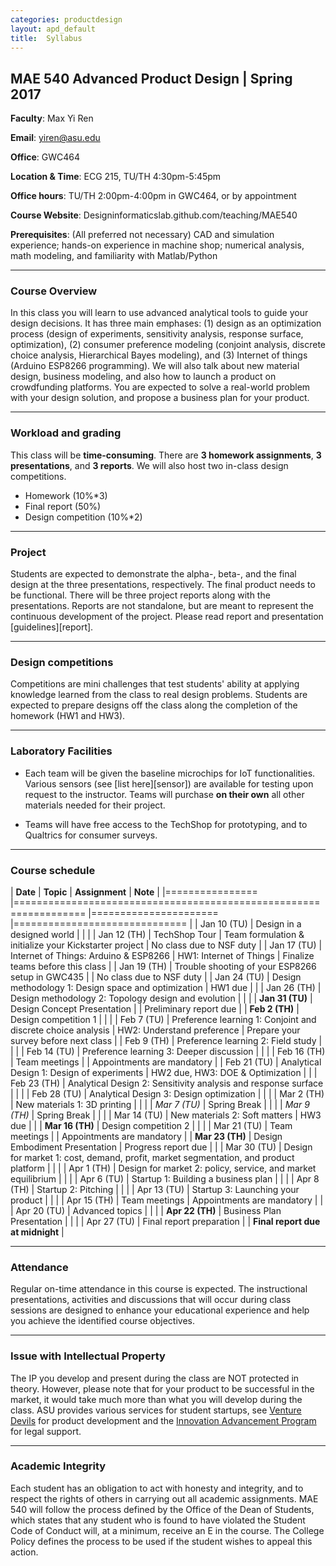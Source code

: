 ```yaml
---
categories: productdesign
layout: apd_default
title:  Syllabus
---
```


## MAE 540 Advanced Product Design | Spring 2017 

**Faculty**: Max Yi Ren 

**Email**: yiren@asu.edu 

**Office**: GWC464

**Location & Time**: ECG 215, TU/TH 4:30pm-5:45pm

**Office hours**: TU/TH 2:00pm-4:00pm in GWC464, or by appointment

**Course Website**: Designinformaticslab.github.com/teaching/MAE540

**Prerequisites**: (All preferred not necessary) CAD and simulation experience; 
hands-on experience in machine shop; numerical analysis, math modeling, and familiarity 
with Matlab/Python

***

### Course Overview

In this class you will learn to use advanced analytical tools to guide your design decisions. 
It has three main emphases: (1) design as an optimization process (design of experiments, sensitivity analysis,
response surface, optimization), (2) consumer preference modeling (conjoint analysis, discrete choice analysis,
Hierarchical Bayes modeling), and (3) 
Internet of things (Arduino ESP8266 programming). We will also talk about new material design, business modeling, 
and also how to launch a product on crowdfunding platforms. You are expected to solve a real-world problem with your 
design solution, and propose a business plan for your product.

***

### Workload and grading

This class will be **time-consuming**. There are **3 homework assignments**, **3 presentations**, and **3 reports**. We will also
host two in-class design competitions.

* Homework (10%*3)
* Final report (50%)
* Design competition (10%*2)

***

### Project

Students are expected to demonstrate the alpha-, beta-, and the final design at the three presentations, respectively.
The final product needs to be functional. There will be three project reports along with the presentations. Reports are 
not standalone, but are meant to represent the continuous development of the project. Please read report and presentation 
[guidelines][report]. 

***

### Design competitions

Competitions are mini challenges that test students' ability at applying knowledge learned from the class to real design
problems. Students are expected to prepare designs off the class along the completion of the homework (HW1 and HW3). 

***

### Laboratory Facilities

* Each team will be given the baseline microchips for IoT functionalities. Various sensors (see [list here][sensor]) are 
available for testing upon request to the instructor. Teams will purchase **on their own** all other materials needed for
their project.

* Teams will have free access to the TechShop for prototyping, and to Qualtrics for consumer surveys.

***

### Course schedule

| **Date**      	            | **Topic**                                                            	| **Assignment** 	        | **Note** 	                        |
|================               |==================================================================     |======================     |==============================     |
| Jan 10 (TU)	                | Design in a designed world                                      	|            	        |                           	|
| Jan 12 (TH)	                | TechShop Tour                                                     | Team formulation & initialize your Kickstarter project | No class due to NSF duty |
| Jan 17 (TU)	                | Internet of Things: Arduino & ESP8266                            	| HW1: Internet of Things           	        | Finalize teams before this class |
| Jan 19 (TH)	            | Trouble shooting of your ESP8266 setup in GWC435            	|       	        |  No class due to NSF duty    	                        |
| Jan 24 (TU)	            | Design methodology 1: Design space and optimization                            	| HW1 due           	        |      	                        |
| Jan 26 (TH)	            | Design methodology 2: Topology design and evolution               	|            	        |      	                        |
| **Jan 31 (TU)**           | Design Concept Presentation                                   	|            	        | Preliminary report due        |
| **Feb 2  (TH)**	        | Design competition 1                                            	|            	        |      	                        |
| Feb 7  (TU)	            | Preference learning 1: Conjoint and discrete choice analysis                 	| HW2: Understand preference      	| Prepare your survey before next class      	|
| Feb 9  (TH)	            | Preference learning 2: Field study                  	            |            	        |      	    |
| Feb 14 (TU)	            | Preference learning 3: Deeper discussion                                |            	        |      	                        |
| Feb 16 (TH)	            | Team meetings                          	|            	        | Appointments are mandatory     	                        |
| Feb 21 (TU)	            | Analytical Design 1: Design of experiments                        | HW2 due, HW3: DOE & Optimization      	|                           	|
| Feb 23 (TH)	            | Analytical Design 2: Sensitivity analysis and response surface    |            	        |                           	|
| Feb 28 (TU)	            | Analytical Design 3: Design optimization                          |            	        |                           	|
| Mar 2  (TH)	            | New materials 1: 3D printing                                      |            	        |                           	|
| *Mar 7  (TU)*	            | Spring Break                                                     	|            	        |                           	|
| *Mar 9  (TH)*	            | Spring Break                                                     	|            	        |                               |
| Mar 14 (TU)	            | New materials 2: Soft matters                                          	| HW3 due               |                           	|
| **Mar 16 (TH)**	            | Design competition 2                                   	|            	        |                            	|
| Mar 21 (TU)	            | Team meetings                     	|            	        | Appointments are mandatory     	    | 
| **Mar 23 (TH)**	        | Design Embodiment Presentation                                | Progress report due             	        |                           	|
| Mar 30 (TU)	            | Design for market 1: cost, demand, profit, market segmentation, and product platform 	                |            	        |                           	|
| Apr 1  (TH)	            | Design for market 2: policy, service, and market equilibrium      |            	        |                           	|
| Apr 6  (TU)	            | Startup 1: Building a business plan                               |            	        |                            	|
| Apr 8  (TH)	            | Startup 2: Pitching                              	                |            	        |                            	|
| Apr 13 (TU)	            | Startup 3: Launching your product                                 |            	        |                            	|
| Apr 15 (TH)	            | Team meetings                                      	            | Appointments are mandatory           	        |                            	|
| Apr 20 (TU)	            | Advanced topics                    	|            	        |                            	|
| **Apr 22 (TH)**	        | Business Plan Presentation                                        |            	        |                            	|
| Apr 27 (TU)	            | Final report preparation                                                         	|            	        | **Final report due at midnight**             	|

***

### Attendance

Regular on-time attendance in this course is expected. The instructional presentations, 
activities and discussions that will occur during class sessions are designed to enhance
 your educational experience and help you achieve the identified course objectives.
 
***
 
### Issue with Intellectual Property

The IP you develop and present during the class are NOT protected in theory. However, please note that
for your product to be successful in the market, it would take much more than what you will develop
during the class. ASU provides various services for student startups, see [Venture Devils][vd] for 
product development and the [Innovation Advancement Program][iap] for legal support.

***

### Academic Integrity

Each student has an obligation to act with honesty and integrity, and to respect the rights of others in carrying out all academic assignments. MAE 540 will follow the process defined by the Office of the Dean of Students, which states that any student who is found to have violated the Student Code of Conduct will, at a minimum, receive an E in the course. The College Policy defines the process to be used if the student wishes to appeal this action.

[vd]:https://engineering.asu.edu/startup-center/venture-devils/
[iap]: https://www.law.asu.edu/experiences/clinics/iap